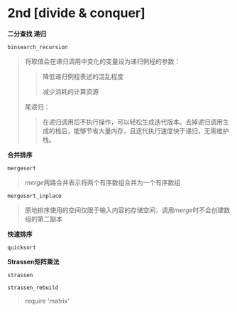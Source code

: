 # 2nd [divide & conquer]

**二分查找 递归**

`binsearch_recursion`

> 将取值会在递归调用中变化的变量设为递归例程的参数：
>
> > 降低递归例程表述的混乱程度
> >
> > 减少消耗的计算资源
>
> 尾递归：
>
> >在递归调用后不执行操作，可以轻松生成迭代版本。去掉递归调用生成的栈后，能够节省大量内存，且迭代执行速度快于递归，无需维护栈。

**合并排序**

`mergesort`

> *merge*两路合并表示将两个有序数组合并为一个有序数组

`mergesort_inplace`

> 原地排序使用的空间仅限于输入内容的存储空间，调用*merge*时不会创建数组的第二副本

**快速排序**

`quicksort`

**Strassen矩阵乘法**

`strassen`

`strassen_rebuild`

> require 'matrix'


